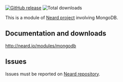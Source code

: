 [![GitHub release](https://img.shields.io/github/release/neard/module-mongodb.svg?style=flat-square)](https://github.com/neard/module-mongodb/releases/latest)
![Total downloads](https://img.shields.io/github/downloads/neard/module-mongodb/total.svg?style=flat-square)

This is a module of [Neard project](https://github.com/neard/neard) involving MongoDB.

## Documentation and downloads

http://neard.io/modules/mongodb

## Issues

Issues must be reported on [Neard repository](https://github.com/neard/neard/issues).
